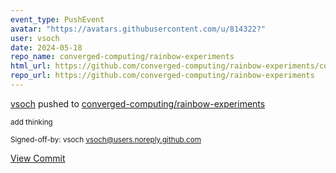 ```yaml
---
event_type: PushEvent
avatar: "https://avatars.githubusercontent.com/u/814322?"
user: vsoch
date: 2024-05-18
repo_name: converged-computing/rainbow-experiments
html_url: https://github.com/converged-computing/rainbow-experiments/commit/fae09c7006045f37edfc80c6f46aeaf4768728bf
repo_url: https://github.com/converged-computing/rainbow-experiments
---
```


<a href='https://github.com/vsoch' target='_blank'>vsoch</a> pushed to <a href='https://github.com/converged-computing/rainbow-experiments' target='_blank'>converged-computing/rainbow-experiments</a>

<small>add thinking

Signed-off-by: vsoch <vsoch@users.noreply.github.com></small>

<a href='https://github.com/converged-computing/rainbow-experiments/commit/fae09c7006045f37edfc80c6f46aeaf4768728bf' target='_blank'>View Commit</a>
